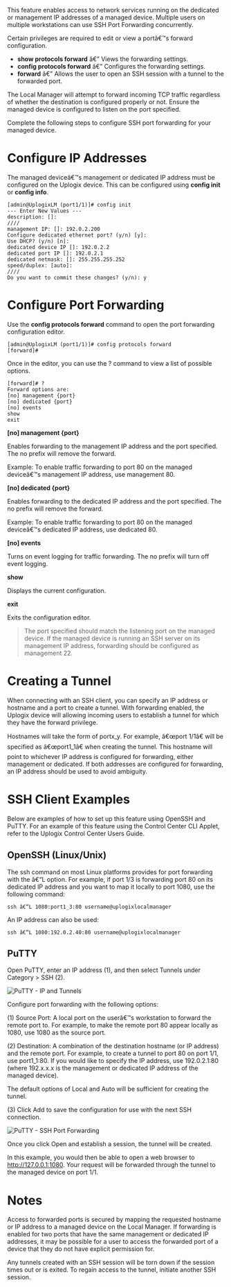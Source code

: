 <!-- 5.4 -->

This feature enables access to network services running on the dedicated or management IP addresses of a managed device. Multiple users on multiple workstations can use SSH Port Forwarding concurrently.

Certain privileges are required to edit or view a portâ€™s forward configuration.

* **show protocols forward** â€” Views the forwarding settings.
* **config protocols forward** â€” Configures the forwarding settings.
* **forward** â€” Allows the user to open an SSH session with a tunnel to the forwarded port.

The Local Manager will attempt to forward incoming TCP traffic regardless of whether the destination is configured properly or not. Ensure the managed device is configured to listen on the port specified.

Complete the following steps to configure SSH port forwarding for your managed device.

# Configure IP Addresses

The managed deviceâ€™s management or dedicated IP address must be configured on the Uplogix device. This can be configured using **config init** or **config info**.

```
[admin@UplogixLM (port1/1)]# config init
--- Enter New Values ---
description: []:
////
management IP: []: 192.0.2.200
Configure dedicated ethernet port? (y/n) [y]:
Use DHCP? (y/n) [n]:
dedicated device IP []: 192.0.2.2
dedicated port IP []: 192.0.2.1
dedicated netmask: []: 255.255.255.252
speed/duplex: [auto]:
////
Do you want to commit these changes? (y/n): y
```

# Configure Port Forwarding

Use the **config protocols forward** command to open the port forwarding configuration editor.

```
[admin@UplogixLM (port1/1)]# config protocols forward
[forward]#
```
Once in the editor, you can use the ? command to view a list of possible options.

```
[forward]# ?
Forward options are:
[no] management {port}
[no] dedicated {port}
[no] events
show
exit
```

**[no] management {port}**

Enables forwarding to the management IP address and the port specified. The no prefix will remove the forward.

Example: To enable traffic forwarding to port 80 on the managed deviceâ€™s management IP address, use management 80.

**[no] dedicated {port}**

Enables forwarding to the dedicated IP address and the port specified. The no prefix will remove the forward.

Example: To enable traffic forwarding to port 80 on the managed deviceâ€™s dedicated IP address, use dedicated 80.

**[no] events**

Turns on event logging for traffic forwarding. The no prefix will turn off event logging.

**show**

Displays the current configuration.

**exit**

Exits the configuration editor.

> The port specified should match the listening port on the managed device. If the managed device is running an SSH server on its management IP address, forwarding should be configured as management 22.

# Creating a Tunnel

When connecting with an SSH client, you can specify an IP address or hostname and a port to create a tunnel. With forwarding enabled, the Uplogix device will allowing incoming users to establish a tunnel for which they have the forward privilege.

Hostnames will take the form of portx_y. For example, â€œport 1/1â€ will be specified as â€œport1_1â€ when creating the tunnel. This hostname will point to whichever IP address is configured for forwarding, either management or dedicated. If both addresses are configured for forwarding, an IP address should be used to avoid ambiguity.

# SSH Client Examples

Below are examples of how to set up this feature using OpenSSH and PuTTY. For an example of this feature using the Control Center CLI Applet, refer to the Uplogix Control Center Users Guide.

## OpenSSH (Linux/Unix)

The ssh command on most Linux platforms provides for port forwarding with the â€“L option. For example, if port 1/3 is forwarding port 80 on its dedicated IP address and you want to map it locally to port 1080, use the following command:

```
ssh â€“L 1080:port1_3:80 username@uplogixlocalmanager
```

An IP address can also be used:

```
ssh â€“L 1080:192.0.2.40:80 username@uplogixlocalmanager
```

## PuTTY

Open PuTTY, enter an IP address (1), and then select Tunnels under Category > SSH (2).

![PuTTY - IP and Tunnels](http://uplogix.com/support/docs/img/5.4/putty-ip-tunnels.png)

Configure port forwarding with the following options:

(1) Source Port: A local port on the userâ€™s workstation to forward the remote port to. For example, to make the remote port 80 appear locally as 1080, use 1080 as the source port.

(2) Destination: A combination of the destination hostname (or IP address) and the remote port. For example, to create a tunnel to port 80 on port 1/1, use port1_1:80. If you would like to specify the IP address, use 192.0.2.1:80 (where 192.x.x.x is the management or dedicated IP address of the managed device).

The default options of Local and Auto will be sufficient for creating the tunnel.

(3) Click Add to save the configuration for use with the next SSH connection. 

![PuTTY - SSH Port Forwarding](http://uplogix.com/support/docs/img/5.4/putty-ssh-port-forwarding.png)

Once you click Open and establish a session, the tunnel will be created.

In this example, you would then be able to open a web browser to http://127.0.0.1:1080. Your request will be forwarded through the tunnel to the managed device on port 1/1.

# Notes

Access to forwarded ports is secured by mapping the requested hostname or IP address to a managed device on the Local Manager. If forwarding is enabled for two ports that have the same management or dedicated IP addresses, it may be possible for a user to access the forwarded port of a device that they do not have explicit permission for.

Any tunnels created with an SSH session will be torn down if the session times out or is exited. To regain access to the tunnel, initiate another SSH session.
